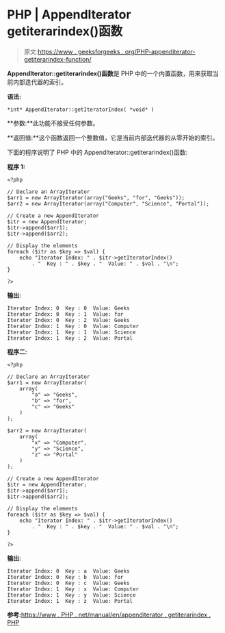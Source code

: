 # PHP | AppendIterator getiterarindex()函数

> 原文:[https://www . geeksforgeeks . org/PHP-appenditerator-getiterarindex-function/](https://www.geeksforgeeks.org/php-appenditerator-getiteratorindex-function/)

**AppendIterator::getiterarindex()函数**是 PHP 中的一个内置函数，用来获取当前内部迭代器的索引。

**语法:**

```
*int* AppendIterator::getIteratorIndex( *void* )
```

**参数:**此功能不接受任何参数。

**返回值:**这个函数返回一个整数值，它是当前内部迭代器的从零开始的索引。

下面的程序说明了 PHP 中的 AppendIterator::getiterarindex()函数:

**程序 1:**

```
<?php

// Declare an ArrayIterator
$arr1 = new ArrayIterator(array("Geeks", "for", "Geeks"));
$arr2 = new ArrayIterator(array("Computer", "Science", "Portal"));

// Create a new AppendIterator
$itr = new AppendIterator;
$itr->append($arr1);
$itr->append($arr2);

// Display the elements
foreach ($itr as $key => $val) {
    echo "Iterator Index: " . $itr->getIteratorIndex()
        . "  Key : " . $key . "  Value: " . $val . "\n"; 
}

?>
```

**输出:**

```
Iterator Index: 0  Key : 0  Value: Geeks
Iterator Index: 0  Key : 1  Value: for
Iterator Index: 0  Key : 2  Value: Geeks
Iterator Index: 1  Key : 0  Value: Computer
Iterator Index: 1  Key : 1  Value: Science
Iterator Index: 1  Key : 2  Value: Portal

```

**程序二:**

```
<?php

// Declare an ArrayIterator
$arr1 = new ArrayIterator(
    array(
        "a" => "Geeks",
        "b" => "for",
        "c" => "Geeks"
    )
);

$arr2 = new ArrayIterator(
    array(
        "x" => "Computer",
        "y" => "Science",
        "z" => "Portal"
    )
);

// Create a new AppendIterator
$itr = new AppendIterator;
$itr->append($arr1);
$itr->append($arr2);

// Display the elements
foreach ($itr as $key => $val) {
    echo "Iterator Index: " . $itr->getIteratorIndex()
        . "  Key : " . $key . "  Value: " . $val . "\n"; 
}

?>
```

**输出:**

```
Iterator Index: 0  Key : a  Value: Geeks
Iterator Index: 0  Key : b  Value: for
Iterator Index: 0  Key : c  Value: Geeks
Iterator Index: 1  Key : x  Value: Computer
Iterator Index: 1  Key : y  Value: Science
Iterator Index: 1  Key : z  Value: Portal

```

**参考:**[https://www . PHP . net/manual/en/appenditerator . getiterarindex . PHP](https://www.php.net/manual/en/appenditerator.getiteratorindex.php)